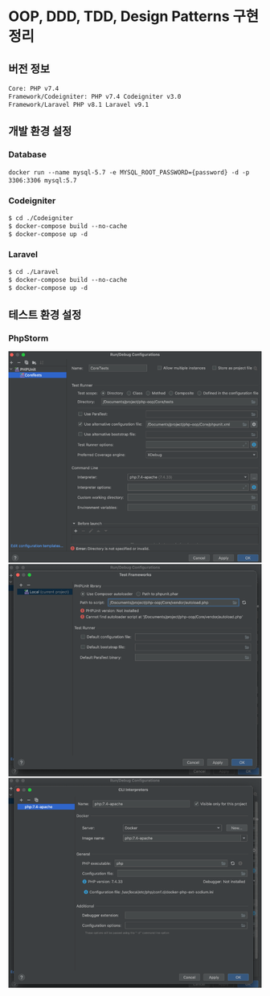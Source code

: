 # OOP, DDD, TDD, Design Patterns 구현 정리

## 버전 정보
    Core: PHP v7.4
    Framework/Codeigniter: PHP v7.4 Codeigniter v3.0
    Framework/Laravel PHP v8.1 Laravel v9.1

## 개발 환경 설정
    
### Database
    docker run --name mysql-5.7 -e MYSQL_ROOT_PASSWORD={password} -d -p 3306:3306 mysql:5.7

### Codeigniter
    $ cd ./Codeigniter
    $ docker-compose build --no-cache
    $ docker-compose up -d

### Laravel
    $ cd ./Laravel
    $ docker-compose build --no-cache
    $ docker-compose up -d

## 테스트 환경 설정

### PhpStorm

![readme_img_1.png](readme_img_1.png)
![readme_img_2.png](readme_img_2.png)
![readme_img_3.png](readme_img_3.png)
